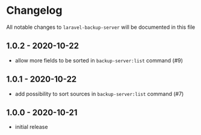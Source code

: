 # Changelog

All notable changes to `laravel-backup-server` will be documented in this file

## 1.0.2 - 2020-10-22

- allow more fields to be sorted in `backup-server:list` command (#9)

## 1.0.1 - 2020-10-22

- add possibility to sort sources in `backup-server:list` command (#7)

## 1.0.0 - 2020-10-21

- initial release
